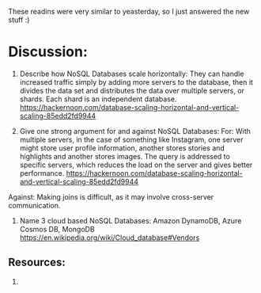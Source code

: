 These readins were very similar to yeasterday, so I just answered the new stuff :)

# Discussion:
1. Describe how NoSQL Databases scale horizontally:
They can handle increased traffic simply by adding more servers to the database, then it divides the data set and distributes the data over multiple servers, or shards.  Each shard is an independent database.
https://hackernoon.com/database-scaling-horizontal-and-vertical-scaling-85edd2fd9944

1. Give one strong argument for and against NoSQL Databases:
For:  With multiple servers, in the case of something like Instagram,  one server might store user profile information, another stores stories and highlights and another stores images.  The query is addressed to specific servers, which reduces the load on the server and gives better performance.
https://hackernoon.com/database-scaling-horizontal-and-vertical-scaling-85edd2fd9944

Against:  Making joins is difficult, as it may involve cross-server communication.

1. Name 3 cloud based NoSQL Databases:
Amazon DynamoDB, Azure Cosmos DB, MongoDB
https://en.wikipedia.org/wiki/Cloud_database#Vendors

## Resources:

1. 
